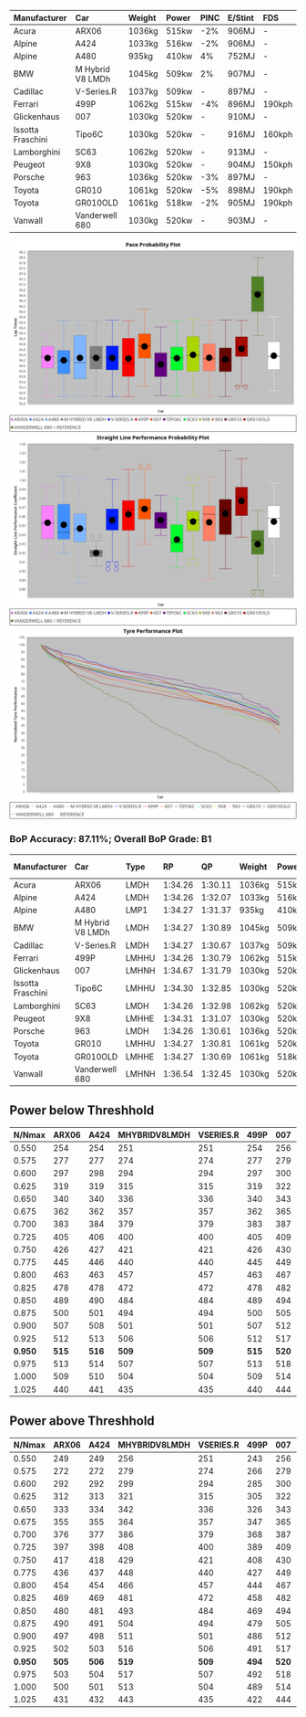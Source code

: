 |Manufacturer|Car|Weight|Power|PINC|E/Stint|FDS|
|:-|:-|:-|:-|:-|:-|:-|
|Acura|ARX06|1036kg|515kw|-2%|906MJ|-|
|Alpine|A424|1033kg|516kw|-2%|906MJ|-|
|Alpine|A480|935kg|410kw|4%|752MJ|-|
|BMW|M Hybrid V8 LMDh|1045kg|509kw|2%|907MJ|-|
|Cadillac|V-Series.R|1037kg|509kw|-|897MJ|-|
|Ferrari|499P|1062kg|515kw|-4%|896MJ|190kph|
|Glickenhaus|007|1030kg|520kw|-|910MJ|-|
|Issotta Fraschini|Tipo6C|1030kg|520kw|-|916MJ|160kph|
|Lamborghini|SC63|1062kg|520kw|-|913MJ|-|
|Peugeot|9X8|1030kg|520kw|-|904MJ|150kph|
|Porsche|963|1036kg|520kw|-3%|897MJ|-|
|Toyota|GR010|1061kg|520kw|-5%|898MJ|190kph|
|Toyota|GR010OLD|1061kg|518kw|-2%|905MJ|190kph|
|Vanwall|Vanderwell 680|1030kg|520kw|-|903MJ|-|

![PACECHART](./IMG/AUTO.png)
![STRAIGHTLINEPERFORMANCECHART](./IMG/AUTO_sp.png)
![TYREPERFORMANCECHART](./IMG/AUTO_tw.png)

### BoP Accuracy: 87.11%; Overall BoP Grade: B1
|Manufacturer|Car|Type|RP|QP|Weight|Power¹|Threshhold|PINC|Power²|E/Stint|AVG Vmax|FDS|RDLC|L/Stint|BOP-Grade|ModelAccuracy|ModelPoints|Match%|
|:-|:-|:-|:-|:-|:-|:-|:-|:-|:-|:-|:-|:-|:-|:-|:-|:-|:-|:-|
|Acura|ARX06|LMDH|1:34.26|1:30.11|1036kg|515kw|210.0kph|-2%|505kw|906MJ|300.78kph|-|1.02|40|-C1|100.00%|995|77.65%|
|Alpine|A424|LMDH|1:34.26|1:32.07|1033kg|516kw|210.0kph|-2%|506kw|906MJ|300.60kph|-|1.03|40|~A1|81.15%|521|99.57%|
|Alpine|A480|LMP1|1:34.27|1:31.37|935kg|410kw|210.0kph|4%|426kw|752MJ|297.82kph|-|0.99|37|~A1|67.92%|957|100.00%|
|BMW|M Hybrid V8 LMDh|LMDH|1:34.27|1:30.89|1045kg|509kw|210.0kph|2%|519kw|907MJ|296.92kph|-|1.02|40|-A2|98.60%|1690|90.67%|
|Cadillac|V-Series.R|LMDH|1:34.27|1:30.67|1037kg|509kw|210.0kph|-|509kw|897MJ|300.78kph|-|1.02|40|+A2|91.10%|1770|94.58%|
|Ferrari|499P|LMHHU|1:34.26|1:30.79|1062kg|515kw|210.0kph|-4%|494kw|896MJ|300.72kph|190kph|1.03|40|~A1|84.26%|2292|98.64%|
|Glickenhaus|007|LMHNH|1:34.67|1:31.79|1030kg|520kw|0.0kph|-|520kw|910MJ|304.27kph|-|0.96|40|~A1|94.63%|1605|100.00%|
|Issotta Fraschini|Tipo6C|LMHHU|1:34.30|1:32.85|1030kg|520kw|0.0kph|-|520kw|916MJ|302.34kph|160kph|1.08|40|+B1|66.67%|96|86.44%|
|Lamborghini|SC63|LMDH|1:34.26|1:32.98|1062kg|520kw|210.0kph|-|520kw|913MJ|297.78kph|-|1.03|40|+B1|96.77%|419|88.30%|
|Peugeot|9X8|LMHHE|1:34.31|1:31.07|1030kg|520kw|0.0kph|-|520kw|904MJ|301.29kph|150kph|1.03|40|~A1|83.63%|2468|100.00%|
|Porsche|963|LMDH|1:34.26|1:30.61|1036kg|520kw|210.0kph|-3%|504kw|897MJ|300.86kph|-|1.02|40|-A2|93.14%|5746|94.05%|
|Toyota|GR010|LMHHU|1:34.27|1:30.81|1061kg|520kw|210.0kph|-5%|494kw|898MJ|300.94kph|190kph|1.03|40|~A1|87.37%|3154|97.61%|
|Toyota|GR010OLD|LMHHE|1:34.27|1:30.69|1061kg|518kw|210.0kph|-2%|508kw|905MJ|303.84kph|190kph|1.03|40|~A1|89.81%|1393|95.85%|
|Vanwall|Vanderwell 680|LMHNH|1:36.54|1:32.45|1030kg|520kw|0.0kph|-|520kw|903MJ|297.41kph|-|1.01|40|+Ω2|90.28%|604|-3.78%|

## Power below Threshhold
|N/Nmax|ARX06|A424|MHYBRIDV8LMDH|VSERIES.R|499P|007|TIPO6C|SC63|9X8|963|GR010|GR010OLD|VANDERWELL680|​|RPM|A480|
|:-|:-|:-|:-|:-|:-|:-|:-|:-|:-|:-|:-|:-|:-|:-|:-|:-|
|0.550|254|254|251|251|254|256|256|256|256|256|256|255|256|​|--|-|
|0.575|277|277|274|274|277|279|279|279|279|279|279|278|279|​|--|-|
|0.600|297|298|294|294|297|300|300|300|300|300|300|299|300|​|--|-|
|0.625|319|319|315|315|319|322|322|322|322|322|322|321|322|​|--|-|
|0.650|340|340|336|336|340|343|343|343|343|343|343|342|343|​|--|-|
|0.675|362|362|357|357|362|365|365|365|365|365|365|364|365|​|--|-|
|0.700|383|384|379|379|383|387|387|387|387|387|387|386|387|​|--|-|
|0.725|405|406|400|400|405|409|409|409|409|409|409|407|409|​|--|-|
|0.750|426|427|421|421|426|430|430|430|430|430|430|428|430|​|--|-|
|0.775|445|446|440|440|445|449|449|449|449|449|449|447|449|​|5000|245|
|0.800|463|463|457|457|463|467|467|467|467|467|467|465|467|​|5500|290|
|0.825|478|478|472|472|478|482|482|482|482|482|482|480|482|​|6000|324|
|0.850|489|490|484|484|489|494|494|494|494|494|494|492|494|​|6500|366|
|0.875|500|501|494|494|500|505|505|505|505|505|505|503|505|​|7000|409|
|0.900|507|508|501|501|507|512|512|512|512|512|512|510|512|​|7500|419|
|0.925|512|513|506|506|512|517|517|517|517|517|517|515|517|​|8000|415|
|**0.950**|**515**|**516**|**509**|**509**|**515**|**520**|**520**|**520**|**520**|**520**|**520**|**518**|**520**|**​**|**8500**|**418**|
|0.975|513|514|507|507|513|518|518|518|518|518|518|516|518|​|9000|209|
|1.000|509|510|504|504|509|514|514|514|514|514|514|512|514|​|--|-|
|1.025|440|441|435|435|440|444|444|444|444|444|444|442|444|​|--|-|

## Power above Threshhold
|N/Nmax|ARX06|A424|MHYBRIDV8LMDH|VSERIES.R|499P|007|TIPO6C|SC63|9X8|963|GR010|GR010OLD|VANDERWELL680|​|RPM|A480|
|:-|:-|:-|:-|:-|:-|:-|:-|:-|:-|:-|:-|:-|:-|:-|:-|:-|
|0.550|249|249|256|251|243|256|256|256|256|248|243|250|256|​|--|-|
|0.575|272|272|279|274|266|279|279|279|279|271|266|273|279|​|--|-|
|0.600|292|292|299|294|285|300|300|300|300|291|285|293|300|​|--|-|
|0.625|312|313|321|315|305|322|322|322|322|312|305|314|322|​|--|-|
|0.650|333|334|342|336|326|343|343|343|343|333|326|335|343|​|--|-|
|0.675|355|355|364|357|347|365|365|365|365|354|347|357|365|​|--|-|
|0.700|376|377|386|379|368|387|387|387|387|375|368|378|387|​|--|-|
|0.725|397|398|408|400|389|409|409|409|409|396|389|399|409|​|--|-|
|0.750|417|418|429|421|408|430|430|430|430|416|408|420|430|​|--|-|
|0.775|436|437|448|440|427|449|449|449|449|435|427|439|449|​|5000|245|
|0.800|454|454|466|457|444|467|467|467|467|453|444|456|467|​|5500|290|
|0.825|469|469|481|472|458|482|482|482|482|468|458|471|482|​|6000|324|
|0.850|480|481|493|484|469|494|494|494|494|479|469|483|494|​|6500|366|
|0.875|490|491|504|494|479|505|505|505|505|489|479|493|505|​|7000|409|
|0.900|497|498|511|501|486|512|512|512|512|496|486|500|512|​|7500|419|
|0.925|502|503|516|506|491|517|517|517|517|501|491|505|517|​|8000|415|
|**0.950**|**505**|**506**|**519**|**509**|**494**|**520**|**520**|**520**|**520**|**504**|**494**|**508**|**520**|**​**|**8500**|**418**|
|0.975|503|504|517|507|492|518|518|518|518|502|492|506|518|​|9000|209|
|1.000|500|501|513|504|489|514|514|514|514|499|489|503|514|​|--|-|
|1.025|431|432|443|435|422|444|444|444|444|430|422|434|444|​|--|-|
